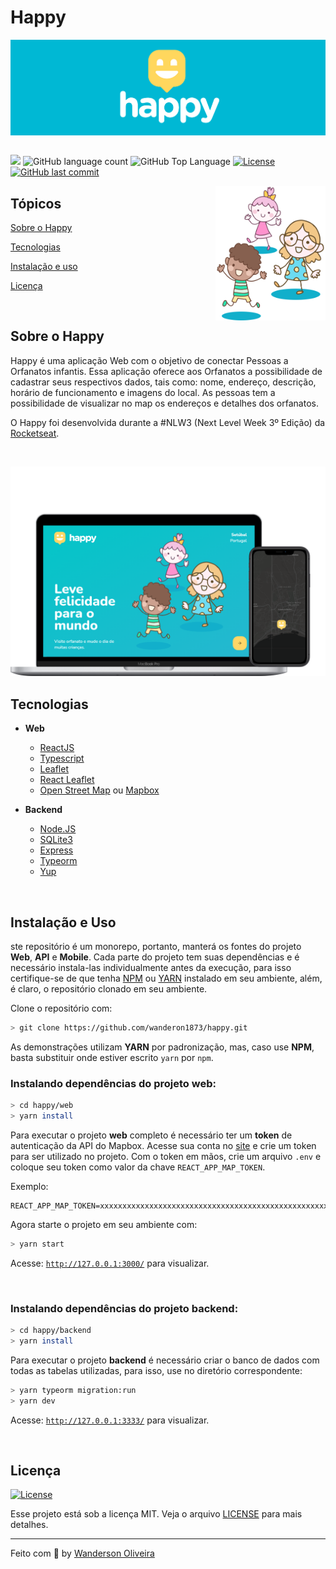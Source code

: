 # Happy

<img align="center" src=".github/capa_happy.png">

<br>
<br>

<p>
  <img src="https://img.shields.io/badge/made%20by-Wanderson%20Oliveira-04D361?style=flat-square">
  <img alt="GitHub language count" src="https://img.shields.io/github/languages/count/wanderson1873/happy?color=04D361&style=flat-square">
  <img alt="GitHub Top Language" src="https://img.shields.io/github/languages/top/wanderson1873/happy?color=04D361&style=flat-square">
  <a href="https://opensource.org/licenses/MIT">
    <img alt="License" src="https://img.shields.io/badge/license-MIT-04D361?style=flat-square">
  </a>
  <a href="https://github.com/wanderson1873/happy/commits/master">
    <img alt="GitHub last commit" src="https://img.shields.io/github/last-commit/wanderson1873/happy?color=04D361&style=flat-square">
  </a>
</p>

<img align="right" src="web/src/images/landing.svg?raw=true" width="35%" alt="Happy">

## Tópicos 

[Sobre o Happy](#sobre-o-happy)

[Tecnologias](#tecnologias)

[Instalação e uso](#instalação-e-uso)

[Licença](#licença)

<br>

## Sobre o Happy

Happy é uma aplicação Web com o objetivo de conectar Pessoas a Orfanatos infantis. Essa aplicação oferece aos Orfanatos a possibilidade de cadastrar seus respectivos dados, tais como: nome, endereço, descrição, horário de funcionamento e imagens do local. As pessoas tem a possibilidade de visualizar no map os endereços e detalhes dos orfanatos.

O Happy foi desenvolvida durante a #NLW3 (Next Level Week 3º Edição) da [Rocketseat](https://rocketseat.com.br/).

<br>

<p align="center">
  <img src=".github/device.png" alt="Página inicial">
</p>

## Tecnologias

- **Web**
  - [ReactJS](https://reactjs.org/)
  - [Typescript](https://www.typescriptlang.org/)
  - [Leaflet](https://leafletjs.com/)
  - [React Leaflet](https://react-leaflet.js.org/)
  - [Open Street Map](https://www.openstreetmap.org/) ou [Mapbox](https://www.mapbox.com/)

- **Backend**
  - [Node.JS](https://nodejs.org/en/)
  - [SQLite3](https://www.sqlite.org/index.html)
  - [Express](https://expressjs.com/) 
  - [Typeorm](https://typeorm.io/)
  - [Yup](https://github.com/jquense/yup)

<br>

## Instalação e Uso
ste repositório é um monorepo, portanto, manterá os fontes do projeto **Web**, **API** e **Mobile**. Cada parte do projeto tem suas dependências e é necessário instala-las individualmente antes da execução, para isso certifique-se de que tenha [NPM](https://www.npmjs.com/) ou [YARN](https://yarnpkg.com/) instalado em seu ambiente, além, é claro, o repositório clonado em seu ambiente.


Clone o repositório com:

```bash
> git clone https://github.com/wanderon1873/happy.git
```

As demonstrações utilizam **YARN** por padronização, mas, caso use **NPM**, basta substituir onde estiver escrito `yarn` por `npm`.

### Instalando dependências do projeto web:

```bash
> cd happy/web
> yarn install
```

Para executar o projeto **web** completo é necessário ter um **token** de autenticação da API do Mapbox. Acesse sua conta no [site](https://www.mapbox.com/) e crie um token para ser utilizado no projeto. Com o token em mãos, crie um arquivo `.env` e coloque seu token como valor da chave `REACT_APP_MAP_TOKEN`.

Exemplo:

```text
REACT_APP_MAP_TOKEN=xxxxxxxxxxxxxxxxxxxxxxxxxxxxxxxxxxxxxxxxxxxxxxxxxxxx
```

Agora starte o projeto em seu ambiente com:

```bash
> yarn start
```

Acesse: [`http://127.0.0.1:3000/`](http://127.0.0.1:3000/) para visualizar.

<br>

### Instalando dependências do projeto backend:

```bash
> cd happy/backend
> yarn install
```

Para executar o projeto **backend** é necessário criar o banco de dados com todas as tabelas utilizadas, para isso, use no diretório correspondente:

```bash
> yarn typeorm migration:run
> yarn dev
```

Acesse: [`http://127.0.0.1:3333/`](http://127.0.0.1:3333/) para visualizar.


<br>

## Licença
<a href="https://opensource.org/licenses/MIT">
    <img alt="License" src="https://img.shields.io/badge/license-MIT-04D361?style=flat-square">
</a>

<br>

Esse projeto está sob a licença MIT. Veja o arquivo [LICENSE](/LICENSE) para mais detalhes.

---

Feito com :purple_heart: by [Wanderson Oliveira](https://github.com/wanderson1873)
